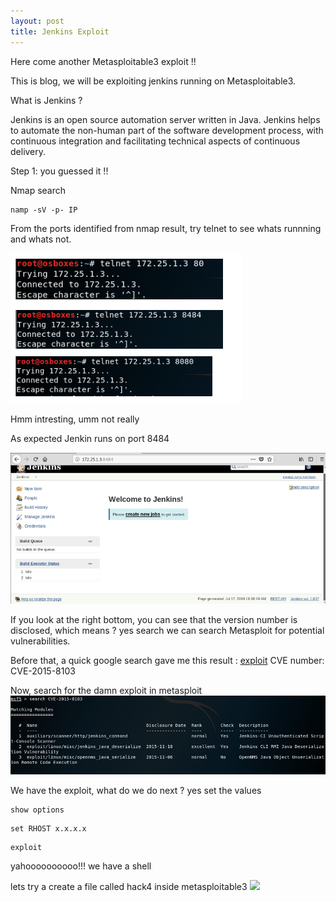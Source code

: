```yaml
---
layout: post
title: Jenkins Exploit 
---
```


Here come another Metasploitable3 exploit !!

This is blog, we will be exploiting jenkins running on Metasploitable3.

What is Jenkins ?

Jenkins is an open source automation server written in Java. Jenkins helps to automate the non-human part of the software development process, with continuous integration and facilitating technical aspects of continuous delivery.

Step 1: you guessed it !!

Nmap search 
```
namp -sV -p- IP
```
From the ports identified from nmap result, try telnet to see whats runnning and whats not.


![](/images/2019-09-28-Jenkins/8.png)

Hmm intresting, umm not really 

As expected Jenkin runs on port 8484

![](/images/2019-09-28-Jenkins/9.png)

If you look at the right bottom, you can see that the version number is disclosed, which means ? yes search we can search Metasploit for potential vulnerabilities.

Before that, a quick google search gave me this result : [exploit](https://www.rapid7.com/db/modules/auxiliary/scanner/http/jenkins_command/)
CVE number: CVE-2015-8103

Now, search for the damn exploit in metasploit 
![](/images/2019-09-28-Jenkins/10.png)

We have the exploit, what do we do next ? yes set the values 

```
show options
```

```
set RHOST x.x.x.x
````

```
exploit
```

yahoooooooooo!!!
we have a shell 

lets try a create a file called hack4 inside metasploitable3 
![](/images/2019-09-28-Jenkins/11.png)



